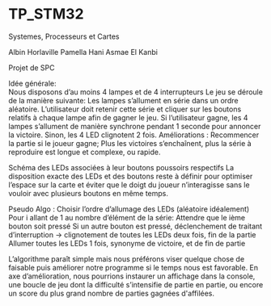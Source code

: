 # TP_STM32
Systemes, Processeurs et Cartes

Albin Horlaville
Pamella Hani 
Asmae El Kanbi

Projet de SPC

Idée générale:  
Nous disposons d’au moins 4 lampes et de 4 interrupteurs 
Le jeu se déroule de la manière suivante: 
Les lampes s’allument en série dans un ordre aléatoire.
L’utilisateur doit retenir cette série et cliquer sur les boutons relatifs à chaque lampe afin de gagner le jeu. 
Si l’utilisateur gagne, les 4 lampes s’allument de manière synchrone pendant 1 seconde pour annoncer la victoire.
Sinon, les 4 LED clignotent 2 fois.
Améliorations :
Recommencer la partie si le joueur gagne;
Plus les victoires s’enchaînent, plus la série à reproduire est longue et complexe, ou rapide.

Schéma des LEDs associées à leur boutons poussoirs respectifs
La disposition exacte des LEDs et des boutons reste à définir pour optimiser l’espace sur la carte et éviter que le doigt du joueur n’interagisse sans le vouloir avec plusieurs boutons en même temps.

Pseudo Algo :
Choisir l’ordre d’allumage des LEDs (aléatoire idéalement)
Pour i allant de 1 au nombre d’élément de la série:
Attendre que le ième bouton soit pressé
Si un autre bouton est pressé, déclenchement de traitant d’interruption -> clignotement de toutes les LEDs deux fois, fin de la partie
Allumer toutes les LEDs 1 fois, synonyme de victoire, et de fin de partie

L’algorithme paraît simple mais nous préférons viser quelque chose de faisable puis améliorer notre programme si le temps nous est favorable. En axe d’amélioration, nous pourrions instaurer un affichage dans la console, une boucle de jeu dont la difficulté s’intensifie de partie en partie, ou encore un score du plus grand nombre de parties gagnées d'affilées.
